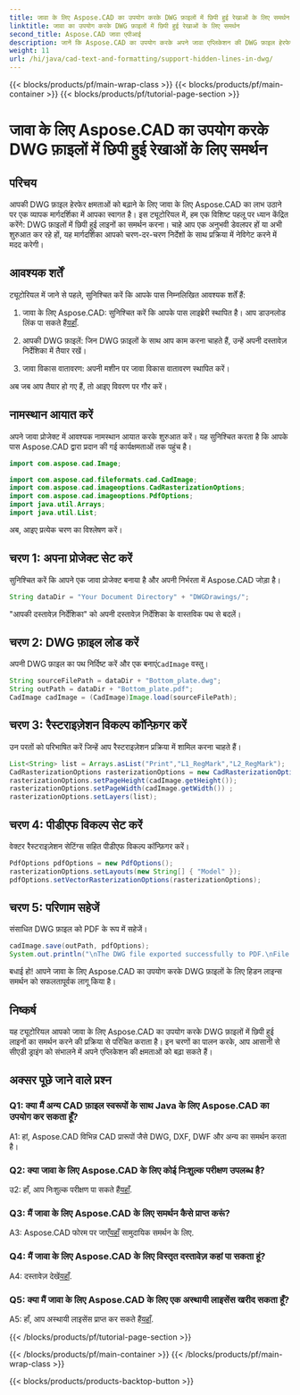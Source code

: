 ```yaml
---
title: जावा के लिए Aspose.CAD का उपयोग करके DWG फ़ाइलों में छिपी हुई रेखाओं के लिए समर्थन
linktitle: जावा का उपयोग करके DWG फ़ाइलों में छिपी हुई रेखाओं के लिए समर्थन
second_title: Aspose.CAD जावा एपीआई
description: जानें कि Aspose.CAD का उपयोग करके अपने जावा एप्लिकेशन की DWG फ़ाइल हेरफेर क्षमताओं को कैसे बढ़ाया जाए। छुपी हुई लाइनों के समर्थन के लिए हमारी चरण-दर-चरण मार्गदर्शिका का पालन करें। आसानी से अपने CAD ड्राइंग प्रबंधन को बढ़ावा दें।
weight: 11
url: /hi/java/cad-text-and-formatting/support-hidden-lines-in-dwg/
---
```


{{< blocks/products/pf/main-wrap-class >}}
{{< blocks/products/pf/main-container >}}
{{< blocks/products/pf/tutorial-page-section >}}

# जावा के लिए Aspose.CAD का उपयोग करके DWG फ़ाइलों में छिपी हुई रेखाओं के लिए समर्थन

## परिचय

आपकी DWG फ़ाइल हेरफेर क्षमताओं को बढ़ाने के लिए जावा के लिए Aspose.CAD का लाभ उठाने पर एक व्यापक मार्गदर्शिका में आपका स्वागत है। इस ट्यूटोरियल में, हम एक विशिष्ट पहलू पर ध्यान केंद्रित करेंगे: DWG फ़ाइलों में छिपी हुई लाइनों का समर्थन करना। चाहे आप एक अनुभवी डेवलपर हों या अभी शुरुआत कर रहे हों, यह मार्गदर्शिका आपको चरण-दर-चरण निर्देशों के साथ प्रक्रिया में नेविगेट करने में मदद करेगी।

## आवश्यक शर्तें

ट्यूटोरियल में जाने से पहले, सुनिश्चित करें कि आपके पास निम्नलिखित आवश्यक शर्तें हैं:

1.  जावा के लिए Aspose.CAD: सुनिश्चित करें कि आपके पास लाइब्रेरी स्थापित है। आप डाउनलोड लिंक पा सकते हैं[यहाँ](https://releases.aspose.com/cad/java/).

2. आपकी DWG फ़ाइलें: जिन DWG फ़ाइलों के साथ आप काम करना चाहते हैं, उन्हें अपनी दस्तावेज़ निर्देशिका में तैयार रखें।

3. जावा विकास वातावरण: अपनी मशीन पर जावा विकास वातावरण स्थापित करें।

अब जब आप तैयार हो गए हैं, तो आइए विवरण पर गौर करें।

## नामस्थान आयात करें

अपने जावा प्रोजेक्ट में आवश्यक नामस्थान आयात करके शुरुआत करें। यह सुनिश्चित करता है कि आपके पास Aspose.CAD द्वारा प्रदान की गई कार्यक्षमताओं तक पहुंच है।

```java
import com.aspose.cad.Image;

import com.aspose.cad.fileformats.cad.CadImage;
import com.aspose.cad.imageoptions.CadRasterizationOptions;
import com.aspose.cad.imageoptions.PdfOptions;
import java.util.Arrays;
import java.util.List;
```

अब, आइए प्रत्येक चरण का विश्लेषण करें।

## चरण 1: अपना प्रोजेक्ट सेट करें

सुनिश्चित करें कि आपने एक जावा प्रोजेक्ट बनाया है और अपनी निर्भरता में Aspose.CAD जोड़ा है।

```java
String dataDir = "Your Document Directory" + "DWGDrawings/";
```

"आपकी दस्तावेज़ निर्देशिका" को अपनी दस्तावेज़ निर्देशिका के वास्तविक पथ से बदलें।

## चरण 2: DWG फ़ाइल लोड करें

 अपनी DWG फ़ाइल का पथ निर्दिष्ट करें और एक बनाएं`CadImage` वस्तु।

```java
String sourceFilePath = dataDir + "Bottom_plate.dwg";
String outPath = dataDir + "Bottom_plate.pdf";
CadImage cadImage = (CadImage)Image.load(sourceFilePath);
```

## चरण 3: रैस्टराइज़ेशन विकल्प कॉन्फ़िगर करें

उन परतों को परिभाषित करें जिन्हें आप रैस्टराइज़ेशन प्रक्रिया में शामिल करना चाहते हैं।

```java
List<String> list = Arrays.asList("Print","L1_RegMark","L2_RegMark");
CadRasterizationOptions rasterizationOptions = new CadRasterizationOptions();
rasterizationOptions.setPageHeight(cadImage.getHeight());
rasterizationOptions.setPageWidth(cadImage.getWidth()) ;
rasterizationOptions.setLayers(list);
```

## चरण 4: पीडीएफ विकल्प सेट करें

वेक्टर रैस्टराइज़ेशन सेटिंग्स सहित पीडीएफ विकल्प कॉन्फ़िगर करें।

```java
PdfOptions pdfOptions = new PdfOptions();
rasterizationOptions.setLayouts(new String[] { "Model" });
pdfOptions.setVectorRasterizationOptions(rasterizationOptions);
```

## चरण 5: परिणाम सहेजें

संसाधित DWG फ़ाइल को PDF के रूप में सहेजें।

```java
cadImage.save(outPath, pdfOptions);
System.out.println("\nThe DWG file exported successfully to PDF.\nFile saved at " + dataDir);
```

बधाई हो! आपने जावा के लिए Aspose.CAD का उपयोग करके DWG फ़ाइलों के लिए हिडन लाइन्स समर्थन को सफलतापूर्वक लागू किया है।

## निष्कर्ष

यह ट्यूटोरियल आपको जावा के लिए Aspose.CAD का उपयोग करके DWG फ़ाइलों में छिपी हुई लाइनों का समर्थन करने की प्रक्रिया से परिचित कराता है। इन चरणों का पालन करके, आप आसानी से सीएडी ड्राइंग को संभालने में अपने एप्लिकेशन की क्षमताओं को बढ़ा सकते हैं।

## अक्सर पूछे जाने वाले प्रश्न

### Q1: क्या मैं अन्य CAD फ़ाइल स्वरूपों के साथ Java के लिए Aspose.CAD का उपयोग कर सकता हूँ?

A1: हां, Aspose.CAD विभिन्न CAD प्रारूपों जैसे DWG, DXF, DWF और अन्य का समर्थन करता है।

### Q2: क्या जावा के लिए Aspose.CAD के लिए कोई निःशुल्क परीक्षण उपलब्ध है?

 उ2: हाँ, आप निःशुल्क परीक्षण पा सकते हैं[यहाँ](https://releases.aspose.com/).

### Q3: मैं जावा के लिए Aspose.CAD के लिए समर्थन कैसे प्राप्त करूं?

 A3: Aspose.CAD फोरम पर जाएँ[यहाँ](https://forum.aspose.com/c/cad/19) सामुदायिक समर्थन के लिए.

### Q4: मैं जावा के लिए Aspose.CAD के लिए विस्तृत दस्तावेज़ कहां पा सकता हूं?

 A4: दस्तावेज़ देखें[यहाँ](https://reference.aspose.com/cad/java/).

### Q5: क्या मैं जावा के लिए Aspose.CAD के लिए एक अस्थायी लाइसेंस खरीद सकता हूँ?

 A5: हाँ, आप अस्थायी लाइसेंस प्राप्त कर सकते हैं[यहाँ](https://purchase.aspose.com/temporary-license/).

{{< /blocks/products/pf/tutorial-page-section >}}

{{< /blocks/products/pf/main-container >}}
{{< /blocks/products/pf/main-wrap-class >}}

{{< blocks/products/products-backtop-button >}}

